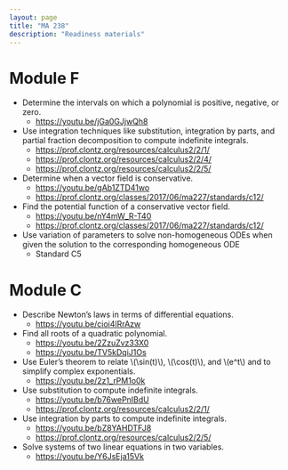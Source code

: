 ```yaml
---
layout: page
title: "MA 238"
description: "Readiness materials"
---
```


# Module F

- Determine the intervals on which a polynomial is positive, negative, or zero.
  - <https://youtu.be/jGa0GJjwQh8>
- Use integration techniques like substitution, integration by parts, and partial
fraction decomposition to compute indefinite integrals.
  - <https://prof.clontz.org/resources/calculus2/2/1/>
  - <https://prof.clontz.org/resources/calculus2/2/4/>
  - <https://prof.clontz.org/resources/calculus2/2/5/>
- Determine when a vector field is conservative.
  - <https://youtu.be/gAb1ZTD41wo>
  - <https://prof.clontz.org/classes/2017/06/ma227/standards/c12/>
- Find the potential function of a conservative vector field.
  - <https://youtu.be/nY4mW_R-T40>
  - <https://prof.clontz.org/classes/2017/06/ma227/standards/c12/>
- Use variation of parameters to solve non-homogeneous ODEs when given the
  solution to the corresponding homogeneous ODE 
  - Standard C5


# Module C

- Describe Newton’s laws in terms of differential equations. 
  - <https://youtu.be/cioi4lRrAzw>
- Find all roots of a quadratic polynomial. 
  - <https://youtu.be/2ZzuZvz33X0> 
  - <https://youtu.be/TV5kDqiJ1Os>
- Use Euler’s theorem to relate \\(\sin(t)\\), \\(\cos(t)\\), and \\(e^t\\)  and to simplify complex exponentials.
  - <https://youtu.be/2z1_rPM1o0k>
- Use substitution to compute indefinite integrals.
  - <https://youtu.be/b76wePnIBdU>
  - <https://prof.clontz.org/resources/calculus2/2/1/>
- Use integration by parts to compute indefinite integrals. 
  - <https://youtu.be/bZ8YAHDTFJ8>
  - <https://prof.clontz.org/resources/calculus2/2/5/>
- Solve systems of two linear equations in two variables.  
  - <https://youtu.be/Y6JsEja15Vk>
